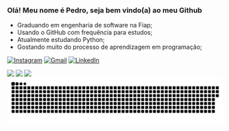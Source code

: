 ### Olá! Meu nome é Pedro, seja bem vindo(a) ao meu Github

- Graduando em engenharia de software na Fiap;
- Usando o GitHub com frequência para estudos;
- Atualmente estudando Python;
- Gostando muito do processo de aprendizagem em programação;

<p>
  <a href="https://instagram.com/pedroo_hmas" target="_blank"><img src="https://img.shields.io/badge/-Instagram-%23E4405F?style=for-the-badge&logo=instagram&logoColor=white" alt="Instagram"></a>
  <a href="mailto:pedroshenriquepsantos@gmail.com"><img src="https://img.shields.io/badge/-Gmail-%23333?style=for-the-badge&logo=gmail&logoColor=white" alt="Gmail"></a>
  <a href="https://www.linkedin.com/in/pedrohmas" target="_blank"><img src="https://img.shields.io/badge/-LinkedIn-%230077B5?style=for-the-badge&logo=linkedin&logoColor=white" alt="LinkedIn"></a>
</p>
 

<img src="https://github-readme-stats.vercel.app/api?username=pedrohmartinsa&theme=dracula&show_icons=true&hide_border=true&count_private=true">
<img src="https://github-readme-streak-stats.herokuapp.com/?user=pedrohmartinsa&theme=dracula&hide_border=true">
<img src="https://github-readme-stats.vercel.app/api/top-langs/?username=pedrohmartinsa&theme=dracula&show_icons=true&hide_border=true&layout=compact">


<picture>
  <source media="(prefers-color-scheme: dark)" srcset="https://raw.githubusercontent.com/pedrohmartinsa/pedrohmartinsa/output/github-contribution-grid-snake-dark.svg">
  <source media="(prefers-color-scheme: light)" srcset="https://raw.githubusercontent.com/pedrohmartinsa/pedrohmartinsa/output/github-contribution-grid-snake.svg">
  <img alt="github contribution grid snake animation" src="https://raw.githubusercontent.com/pedrohmartinsa/pedrohmartinsa/output/github-contribution-grid-snake.svg">
</picture>
